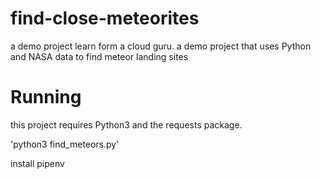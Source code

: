# find-close-meteorites
a demo project learn form a cloud guru.
a demo project that uses Python and NASA data to find meteor landing sites


# Running

this project requires Python3 and the requests package.

'python3 find_meteors.py'


install pipenv
